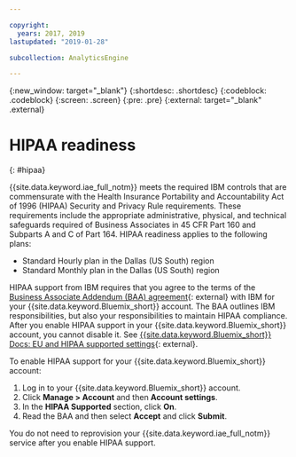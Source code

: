 ```yaml
---

copyright:
  years: 2017, 2019
lastupdated: "2019-01-28"

subcollection: AnalyticsEngine

---
```


{:new_window: target="_blank"}
{:shortdesc: .shortdesc}
{:codeblock: .codeblock}
{:screen: .screen}
{:pre: .pre}
{:external: target="_blank" .external}

# HIPAA readiness
{: #hipaa}

{{site.data.keyword.iae_full_notm}} meets the required IBM controls that are commensurate with the Health Insurance Portability and Accountability Act of 1996 (HIPAA) Security and Privacy Rule requirements. These requirements include the appropriate administrative, physical, and technical safeguards required of Business Associates in 45 CFR Part 160 and Subparts A and C of Part 164. HIPAA readiness applies to the following plans:

- Standard Hourly plan in the Dallas (US South) region
- Standard Monthly plan in the Dallas (US South) region

HIPAA support from IBM requires that you agree to the terms of the [Business Associate Addendum (BAA) agreement](http://www-03.ibm.com/software/sla/sladb.nsf/sla/baa?OpenDocument){: external} with IBM for your {{site.data.keyword.Bluemix_short}} account. The BAA outlines IBM responsibilities, but also your responsibilities to maintain HIPAA compliance. After you enable HIPAA support in your {{site.data.keyword.Bluemix_short}} account, you cannot disable it. See [{{site.data.keyword.Bluemix_short}} Docs: EU and HIPAA supported settings](/docs/account?topic=account-eu-hipaa-supported){: external}.

To enable HIPAA support for your {{site.data.keyword.Bluemix_short}} account:
1.	Log in to your {{site.data.keyword.Bluemix_short}} account.
2.	Click **Manage > Account** and then **Account settings**.
3.	In the **HIPAA Supported** section, click **On**.
4.	Read the BAA and then select **Accept** and click **Submit**.

You do not need to reprovision your {{site.data.keyword.iae_full_notm}} service after you enable HIPAA support.
